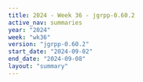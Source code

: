 ```yaml
---
title: 2024 - Week 36 - jgrpp-0.60.2
active_nav: summaries
year: "2024"
week: "wk36"
version: "jgrpp-0.60.2"
start_date: "2024-09-02"
end_date: "2024-09-08"
layout: "summary"
---
```

